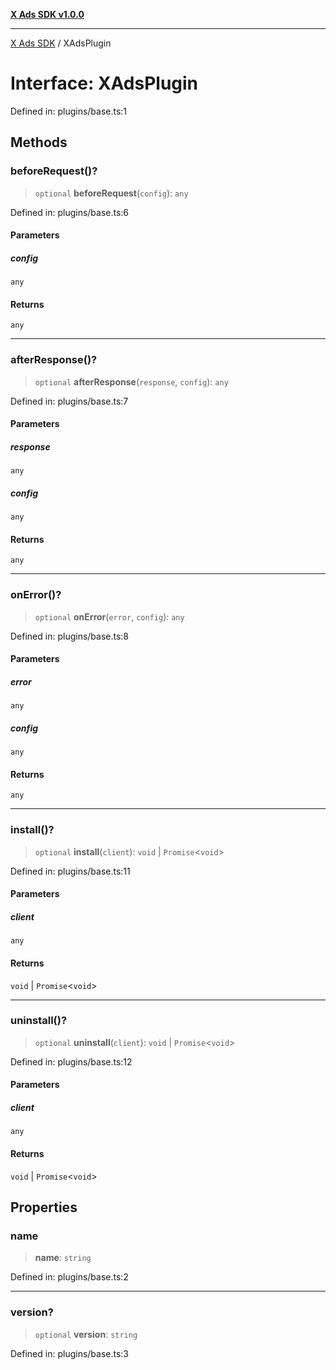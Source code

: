[**X Ads SDK v1.0.0**](../README.md)

***

[X Ads SDK](../globals.md) / XAdsPlugin

# Interface: XAdsPlugin

Defined in: plugins/base.ts:1

## Methods

### beforeRequest()?

> `optional` **beforeRequest**(`config`): `any`

Defined in: plugins/base.ts:6

#### Parameters

##### config

`any`

#### Returns

`any`

***

### afterResponse()?

> `optional` **afterResponse**(`response`, `config`): `any`

Defined in: plugins/base.ts:7

#### Parameters

##### response

`any`

##### config

`any`

#### Returns

`any`

***

### onError()?

> `optional` **onError**(`error`, `config`): `any`

Defined in: plugins/base.ts:8

#### Parameters

##### error

`any`

##### config

`any`

#### Returns

`any`

***

### install()?

> `optional` **install**(`client`): `void` \| `Promise`\<`void`\>

Defined in: plugins/base.ts:11

#### Parameters

##### client

`any`

#### Returns

`void` \| `Promise`\<`void`\>

***

### uninstall()?

> `optional` **uninstall**(`client`): `void` \| `Promise`\<`void`\>

Defined in: plugins/base.ts:12

#### Parameters

##### client

`any`

#### Returns

`void` \| `Promise`\<`void`\>

## Properties

### name

> **name**: `string`

Defined in: plugins/base.ts:2

***

### version?

> `optional` **version**: `string`

Defined in: plugins/base.ts:3

